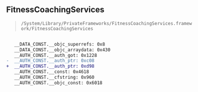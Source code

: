 ## FitnessCoachingServices

> `/System/Library/PrivateFrameworks/FitnessCoachingServices.framework/FitnessCoachingServices`

```diff

   __DATA_CONST.__objc_superrefs: 0x8
   __DATA_CONST.__objc_arraydata: 0x430
   __AUTH_CONST.__auth_got: 0x1228
-  __AUTH_CONST.__auth_ptr: 0xc08
+  __AUTH_CONST.__auth_ptr: 0xd98
   __AUTH_CONST.__const: 0x4618
   __AUTH_CONST.__cfstring: 0x960
   __AUTH_CONST.__objc_const: 0x6018

```
